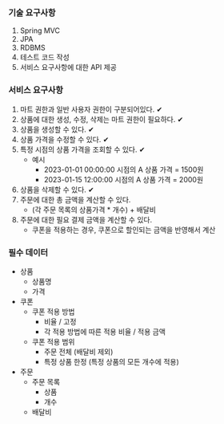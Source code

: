 ### 기술 요구사항

1. Spring MVC
2. JPA
3. RDBMS
4. 테스트 코드 작성
5. 서비스 요구사항에 대한 API 제공

### 서비스 요구사항

1. 마트 권한과 일반 사용자 권한이 구분되어있다. ✔
2. 상품에 대한 생성, 수정, 삭제는 마트 권한이 필요하다. ✔
3. 상품을 생성할 수 있다. ✔
4. 상품 가격을 수정할 수 있다. ✔
5. 특정 시점의 상품 가격을 조회할 수 있다. ✔
   - 예시
     - 2023-01-01 00:00:00 시점의 A 상품 가격 = 1500원
     - 2023-01-15 12:00:00 시점의 A 상품 가격 = 2000원
6. 상품을 삭제할 수 있다. ✔
7. 주문에 대한 총 금액을 계산할 수 있다.
   - (각 주문 목록의 상품가격 * 개수) + 배달비
8. 주문에 대한 필요 결제 금액을 계산할 수 있다.
   - 쿠폰을 적용하는 경우, 쿠폰으로 할인되는 금액을 반영해서 계산

### 필수 데이터

- 상품
  - 상품명
  - 가격
- 쿠폰
  - 쿠폰 적용 방법
    - 비율 / 고정
    - 각 적용 방법에 따른 적용 비율 / 적용 금액
  - 쿠폰 적용 범위
    - 주문 전체 (배달비 제외)
    - 특정 상품 한정 (특정 상품의 모든 개수에 적용)
- 주문
  - 주문 목록
    - 상품
    - 개수
  - 배달비

